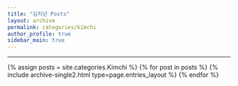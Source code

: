 ```yaml
---
title: "김치년 Posts"
layout: archive
permalink: categories/kimchi
author_profile: true
sidebar_main: true
---
```


<!-- 공백이 포함되어 있는 카테고리 이름의 경우 site.categories['a b c'] 이런식으로! -->

***

{% assign posts = site.categories.Kimchi %}
{% for post in posts %} {% include archive-single2.html type=page.entries_layout %} {% endfor %}